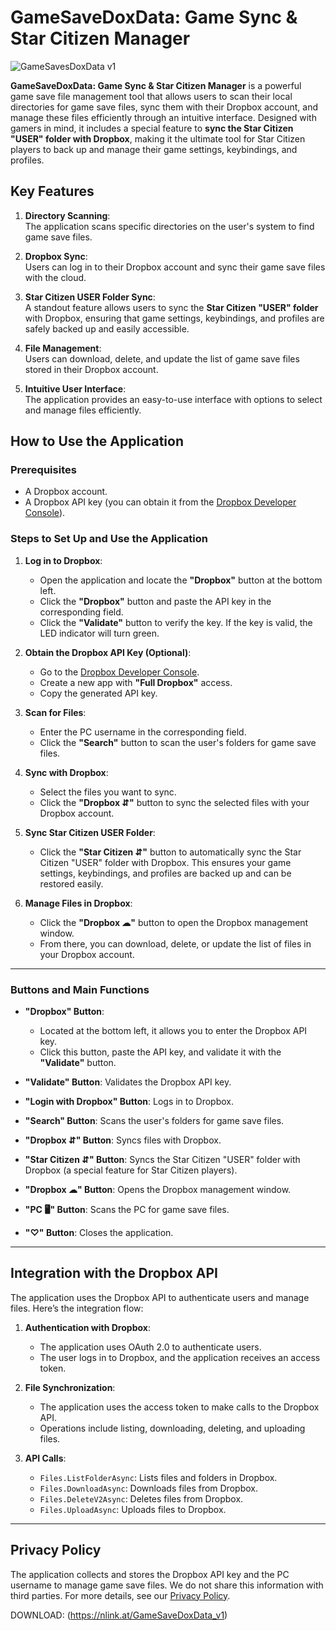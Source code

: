 
# GameSaveDoxData: Game Sync & Star Citizen Manager

![GameSavesDoxData v1](https://github.com/user-attachments/assets/228aed70-42ee-4433-b327-187db9359610)

**GameSaveDoxData: Game Sync & Star Citizen Manager** is a powerful game save file management tool that allows users to scan their local directories for game save files, sync them with their Dropbox account, and manage these files efficiently through an intuitive interface. Designed with gamers in mind, it includes a special feature to **sync the Star Citizen "USER" folder with Dropbox**, making it the ultimate tool for Star Citizen players to back up and manage their game settings, keybindings, and profiles.

## Key Features

1. **Directory Scanning**:  
   The application scans specific directories on the user's system to find game save files.

2. **Dropbox Sync**:  
   Users can log in to their Dropbox account and sync their game save files with the cloud.

3. **Star Citizen USER Folder Sync**:  
   A standout feature allows users to sync the **Star Citizen "USER" folder** with Dropbox, ensuring that game settings, keybindings, and profiles are safely backed up and easily accessible.

4. **File Management**:  
   Users can download, delete, and update the list of game save files stored in their Dropbox account.

5. **Intuitive User Interface**:  
   The application provides an easy-to-use interface with options to select and manage files efficiently.

## How to Use the Application

### Prerequisites
- A Dropbox account.
- A Dropbox API key (you can obtain it from the [Dropbox Developer Console](https://www.dropbox.com/developers/apps)).

### Steps to Set Up and Use the Application

1. **Log in to Dropbox**:
   - Open the application and locate the **"Dropbox"** button at the bottom left.
   - Click the **"Dropbox"** button and paste the API key in the corresponding field.
   - Click the **"Validate"** button to verify the key. If the key is valid, the LED indicator will turn green.

2. **Obtain the Dropbox API Key (Optional)**:
   - Go to the [Dropbox Developer Console](https://www.dropbox.com/developers/apps).
   - Create a new app with **"Full Dropbox"** access.
   - Copy the generated API key.

3. **Scan for Files**:
   - Enter the PC username in the corresponding field.
   - Click the **"Search"** button to scan the user's folders for game save files.

4. **Sync with Dropbox**:
   - Select the files you want to sync.
   - Click the **"Dropbox ⇵"** button to sync the selected files with your Dropbox account.

5. **Sync Star Citizen USER Folder**:
   - Click the **"Star Citizen ⇵"** button to automatically sync the Star Citizen "USER" folder with Dropbox. This ensures your game settings, keybindings, and profiles are backed up and can be restored easily.

6. **Manage Files in Dropbox**:
   - Click the **"Dropbox ☁"** button to open the Dropbox management window.
   - From there, you can download, delete, or update the list of files in your Dropbox account.

---

### Buttons and Main Functions

- **"Dropbox" Button**:  
  - Located at the bottom left, it allows you to enter the Dropbox API key.
  - Click this button, paste the API key, and validate it with the **"Validate"** button.

- **"Validate" Button**: Validates the Dropbox API key.
- **"Login with Dropbox" Button**: Logs in to Dropbox.
- **"Search" Button**: Scans the user's folders for game save files.
- **"Dropbox ⇵" Button**: Syncs files with Dropbox.
- **"Star Citizen ⇵" Button**: Syncs the Star Citizen "USER" folder with Dropbox (a special feature for Star Citizen players).
- **"Dropbox ☁" Button**: Opens the Dropbox management window.
- **"PC 🖥" Button**: Scans the PC for game save files.
- **"♡" Button**: Closes the application.

---

## Integration with the Dropbox API

The application uses the Dropbox API to authenticate users and manage files. Here’s the integration flow:

1. **Authentication with Dropbox**:
   - The application uses OAuth 2.0 to authenticate users.
   - The user logs in to Dropbox, and the application receives an access token.

2. **File Synchronization**:
   - The application uses the access token to make calls to the Dropbox API.
   - Operations include listing, downloading, deleting, and uploading files.

3. **API Calls**:
   - `Files.ListFolderAsync`: Lists files and folders in Dropbox.
   - `Files.DownloadAsync`: Downloads files from Dropbox.
   - `Files.DeleteV2Async`: Deletes files from Dropbox.
   - `Files.UploadAsync`: Uploads files to Dropbox.

---

## Privacy Policy

The application collects and stores the Dropbox API key and the PC username to manage game save files. We do not share this information with third parties. For more details, see our [Privacy Policy](https://docs.google.com/document/d/1Nx1AiREQtFlXOAXRFG812Kg21NW0BOLdmUEjV1Jfeg4/edit?usp=sharing).

DOWNLOAD: (https://nlink.at/GameSaveDoxData_v1)
